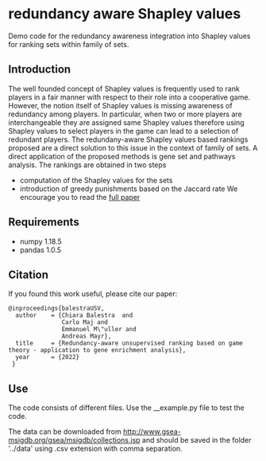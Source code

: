 # redundancy aware Shapley values

Demo code for the redundancy awareness integration into Shapley values for ranking sets within family of sets. 

## Introduction 
The well founded concept of Shapley values is frequently used to rank players in a fair manner with respect to their role into a cooperative game. However, the notion itself of Shapley values is missing awareness of redundancy among players. In particular, when two or more players are interchangeable they are assigned same Shapley values therefore using Shapley values to select players in the game can lead to a selection of redundant players.
The redundany-aware Shapley values based rankings proposed are a direct solution to this issue in the context of family of sets. A direct application of the proposed methods is gene set and pathways analysis. The rankings are obtained in two steps
* computation of the Shapley values for the sets 
* introduction of greedy punishments based on the Jaccard rate
We encourage you to read the [full paper](https://arxiv.org)

## Requirements
* numpy 1.18.5
* pandas 1.0.5

## Citation
If you found this work useful, please cite our paper:

```
@inproceedings{balestraUSV,
  author    = {Chiara Balestra  and
               Carlo Maj and
               Emmanuel M\"uller and
               Andreas Mayr},
  title     = {Redundancy-aware unsupervised ranking based on game theory - application to gene enrichment analysis},
  year      = {2022}
 }
```

## Use

The code consists of different files. Use the \_\_example.py file to test the code. 

The data can be downloaded from http://www.gsea-msigdb.org/gsea/msigdb/collections.jsp and should be saved in the folder '../data' using .csv extension with comma separation.
